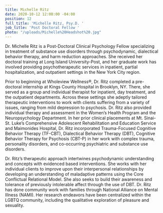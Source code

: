 ```yaml
---
title: Michelle Ritz
date: 2020-10-12 12:08:00 -04:00
position: 12
full_title: 'Michelle Ritz, Psy.D. '
job_title: 'Post Doctoral Fellow '
photo: "/uploads/Michelle%20Headshot%20.jpg"
---
```


Dr. Michelle Ritz is a Post-Doctoral Clinical Psychology Fellow specializing in treatment of substance use disorders through psychodynamic, dialectical behavior therapy, and harm reduction approaches. She received her doctoral training at Long Island University-Post, and her graduate work has involved providing psychotherapeutic services in inpatient, partial hospitalization, and outpatient settings in the New York City region. 

Prior to beginning at Wholeview Wellness®, Dr. Ritz completed a pre-doctoral internship at Kings County Hospital in Brooklyn, NY. There, she served as a group and individual therapist for inpatient, day treatment, and the outpatient departments. Across these settings she adeptly tailored therapeutic interventions to work with clients suffering from a variety of issues, ranging from mild depression to psychosis. Dr. Ritz also provided individual therapy and assessment in the Women’s Health Program and the Neuropsychology Department. In her prior clinical placements at Mt. Sinai-St. Luke’s Comprehensive Adolescent Rehabilitation and Education Service and Maimonides Hospital, Dr. Ritz incorporated Trauma-Focused Cognitive Behavior Therapy (TF-CBT), Dialectical Behavior Therapy (DBT), Cognitive Behavior Therapy for Psychosis (CBT-P) in her work with complex trauma, personality disorders, and co-occurring psychiatric and substance use disorders. 

Dr. Ritz’s therapeutic approach intertwines psychodynamic understanding and concepts with evidenced based interventions. She works with her individual clients to improve upon their interpersonal relationships by developing an understanding of maladaptive patterns using the Core Conflictual Relational Model. She also seeks to build their awareness and tolerance of previously intolerable affect through the use of DBT. Dr. Ritz has done community work with families through National Alliance on Mental Illness (NAMI). Her research endeavors have been centralized within the LGBTQ community, including the qualitative exploration of pleasure and sexuality.
